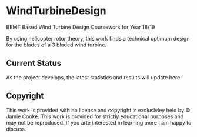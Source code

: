 # WindTurbineDesign
BEMT Based Wind Turbine Design Coursework for Year 18/19

By using helicopter rotor theory, this work finds a technical optimum design for the blades of a 3 bladed wind turbine.

## Current Status
As the project develops, the latest statistics and results will update here.


## Copyright
This work is provided with no license and copyright is exclusivley held by &copy; Jamie Cooke. This work is provided for strictly educational purposes and may not be reproduced. If you arte interested in learning more I am happy to discuss.
